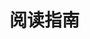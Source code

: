 <!--
 * @Author: 
 * @Date: 2022-05-24 16:18:01
 * @LastEditors: Do not edit
 * @LastEditTime: 2022-05-24 16:18:16
 * @FilePath: \reiner-blog\docs\pages\posts\README.md
 * @Description: 阅读指南
-->
# 阅读指南